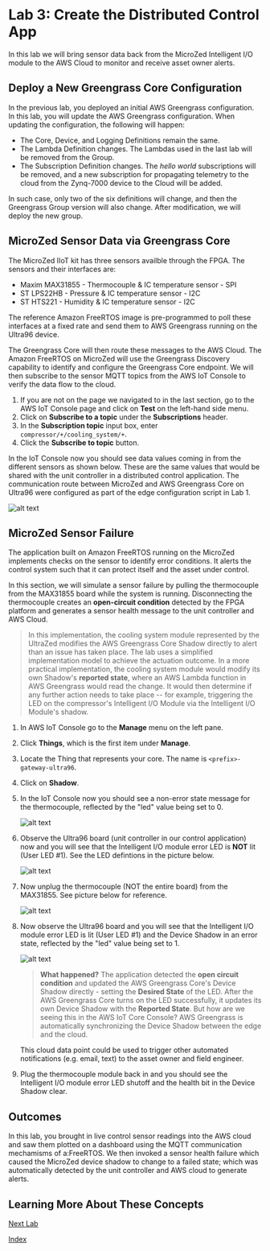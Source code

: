 # Lab 3: Create the Distributed Control App

In this lab we will bring sensor data back from the MicroZed Intelligent I/O module to the AWS Cloud to monitor and receive asset owner alerts.

## Deploy a New Greengrass Core Configuration

In the previous lab, you deployed an initial AWS Greengrass configuration. In this lab, you will update the AWS Greengrass configuration. When updating the configuration, the following will happen:

- The Core, Device, and Logging Definitions remain the same.
- The Lambda Definition changes.  The Lambdas used in the last lab will be removed from the Group.
- The Subscription Definition changes. The *hello world* subscriptions will be removed, and a new subscription for propagating telemetry to the cloud from the Zynq-7000 device to the Cloud will be added.

In such case, only two of the six definitions will change, and then the Greengrass Group version will also change.  After modification, we will deploy the new group.

## MicroZed Sensor Data via Greengrass Core

The MicroZed IIoT kit has three sensors availble through the FPGA. The sensors and their interfaces are:

  * Maxim MAX31855 - Thermocouple & IC temperature sensor - SPI
  * ST LPS22HB - Pressure & IC temperature sensor - I2C
  * ST HTS221 - Humidity & IC temperature sensor - I2C

The reference Amazon FreeRTOS image is pre-programmed to poll these interfaces at a fixed rate and send them to AWS Greengrass running on the Ultra96 device.

The Greengrass Core will then route these messages to the AWS Cloud.  The Amazon FreeRTOS on MicroZed will use the Greengrass Discovery capability to identify and configure the Greengrass Core endpoint.  We will then subscribe to the sensor MQTT topics from the AWS IoT Console to verify the data flow to the cloud.

1. If you are not on the page we navigated to in the last section, go to the AWS IoT Console page and click on **Test** on the left-hand side menu.
2. Click on **Subscribe to a topic** under the **Subscriptions** header.
3. In the **Subscription topic** input box, enter ```compressor/+/cooling_system/+```. 
4. Click the **Subscribe to topic** button.

In the IoT Console now you should see data values coming in from the different sensors as shown below.  These are the same values that would be shared with the unit controller in a distributed control application.  The communication route between MicroZed and AWS Greengrass Core on Ultra96 were configured as part of the edge configuration script in Lab 1.

![alt text](images/Sensor_Data_Topic.PNG?raw=true "MicroZed Sensor Data in Cloud")

## MicroZed Sensor Failure

The application built on Amazon FreeRTOS running on the MicroZed implements checks on the sensor to identify error conditions. It alerts the control system such that it can protect itself and the asset under control.

In this section, we will simulate a sensor failure by pulling the thermocouple from the MAX31855 board while the system is running.  Disconnecting the thermocouple creates an **open-circuit condition** detected by the FPGA platform and generates a sensor health message to the unit controller and AWS Cloud.

> In this implementation, the cooling system module represented by the UltraZed modifies the AWS Greengrass Core Shadow directly to alert than an issue has taken place.   The lab uses a simplified implementation model to achieve the actuation outcome.  In a more practical implementation, the cooling system module would modify its own Shadow's **reported state**, where an AWS Lambda function in AWS Greengrass would read the change.  It would then determine if any further action needs to take place -- for example, triggering the LED on the compressor's Intelligent I/O Module via the Intelligent I/O Module's shadow.

1. In AWS IoT Console go to the **Manage** menu on the left pane.
2. Click **Things**, which is the first item under **Manage**.
3. Locate the Thing that represents your core. The name is ```<prefix>-gateway-ultra96```.
4. Click on **Shadow**.
5. In the IoT Console now you should see a non-error state message for the thermocouple, reflected by the "led" value being set to 0.
  
   ![alt text](images/Lab3_NonError_Shadow.PNG "Device Shadow - Non-Error State")

6. Observe the Ultra96 board (unit controller in our control application) now and you will see that the Intelligent I/O module error LED is **NOT** lit (User LED #1).  See the LED defintions in the picture below.

   ![alt text](images/Ultra96_LED_Configuration.PNG "Ultra96 LED Defintions")

7. Now unplug the thermocouple (NOT the entire board) from the MAX31855.  See picture below for reference.

   ![alt text](images/MicroZed_MAX31855_Thermocouple_Removed.jpg "MAX31855 Thermocouple Removed")
   
8. Now observe the Ultra96 board and you will see that the Intelligent I/O module error LED is lit (User LED #1) and the Device Shadow in an error state, reflected by the "led" value being set to 1.

   ![alt text](images/Lab3_Error_Shadow.PNG "Device Shadow - Error State")


   > **What happened?** The application detected the **open circuit condition** and updated the AWS Greengrass Core's Device Shadow directly - setting the **Desired State** of the LED.  After the AWS Greengrass Core turns on the LED successfully, it updates its own Device Shadow with the **Reported State**.  But how are we seeing this in the AWS IoT Core Console?  AWS Greengrass is automatically synchronizing the Device Shadow between the edge and the cloud.

   This cloud data point could be used to trigger other automated notifications (e.g. email, text) to the asset owner and field engineer.

7. Plug the thermocouple module back in and you should see the Intelligent I/O module error LED shutoff and the health bit in the Device Shadow clear.

## Outcomes

In this lab, you brought in live control sensor readings into the AWS cloud and saw them plotted on a dashboard using the MQTT communication mechamisms of a:FreeRTOS.  We then invoked a sensor health failure which caused the MicroZed device shadow to change to a failed state; which was automatically detected by the unit controller and AWS cloud to generate alerts.

## Learning More About These Concepts

[Next Lab](./Lab4.md)

[Index](./README.md)

